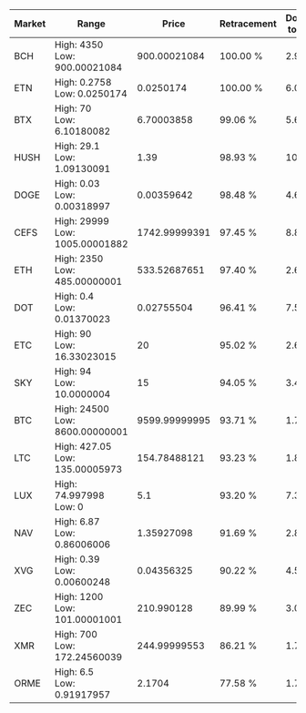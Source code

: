 | Market | Range | Price| Retracement | Doubles to 50% |
| --- | --- | --- | --- | --- |
| BCH | High: 4350<br />Low: 900.00021084 | 900.00021084 | 100.00 % | 2.92 |
| ETN | High: 0.2758<br />Low: 0.0250174 | 0.0250174 | 100.00 % | 6.01 |
| BTX | High: 70<br />Low: 6.10180082 | 6.70003858 | 99.06 % | 5.68 |
| HUSH | High: 29.1<br />Low: 1.09130091 | 1.39 | 98.93 % | 10.86 |
| DOGE | High: 0.03<br />Low: 0.00318997 | 0.00359642 | 98.48 % | 4.61 |
| CEFS | High: 29999<br />Low: 1005.00001882 | 1742.99999391 | 97.45 % | 8.89 |
| ETH | High: 2350<br />Low: 485.00000001 | 533.52687651 | 97.40 % | 2.66 |
| DOT | High: 0.4<br />Low: 0.01370023 | 0.02755504 | 96.41 % | 7.51 |
| ETC | High: 90<br />Low: 16.33023015 | 20 | 95.02 % | 2.66 |
| SKY | High: 94<br />Low: 10.0000004 | 15 | 94.05 % | 3.47 |
| BTC | High: 24500<br />Low: 8600.00000001 | 9599.99999995 | 93.71 % | 1.72 |
| LTC | High: 427.05<br />Low: 135.00005973 | 154.78488121 | 93.23 % | 1.82 |
| LUX | High: 74.997998<br />Low: 0 | 5.1 | 93.20 % | 7.35 |
| NAV | High: 6.87<br />Low: 0.86006006 | 1.35927098 | 91.69 % | 2.84 |
| XVG | High: 0.39<br />Low: 0.00600248 | 0.04356325 | 90.22 % | 4.55 |
| ZEC | High: 1200<br />Low: 101.00001001 | 210.990128 | 89.99 % | 3.08 |
| XMR | High: 700<br />Low: 172.24560039 | 244.99999553 | 86.21 % | 1.78 |
| ORME | High: 6.5<br />Low: 0.91917957 | 2.1704 | 77.58 % | 1.71 |
